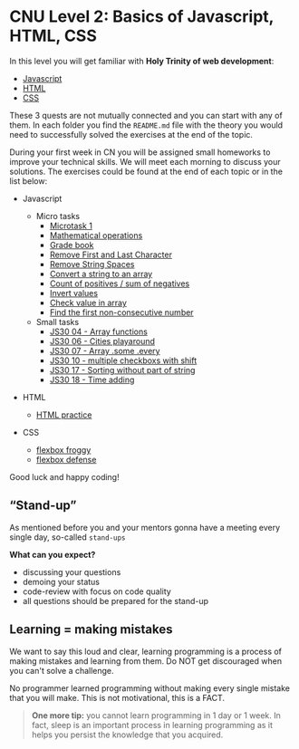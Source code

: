 # CNU Level 2: Basics of Javascript, HTML, CSS

In this level you will get familiar with **Holy Trinity of web development**:

- [Javascript](./Javascript/)
- [HTML](./HTML/)
- [CSS](./CSS/)

These 3 quests are not mutually connected and you can start with any of them. In each folder you find the `README.md` file with the theory you would need to successfully solved the exercises at the end of the topic.

During your first week in CN you will be assigned small homeworks to improve your technical skills. We will meet each morning to discuss your solutions. The exercises could be found at the end of each topic or in the list below:

- Javascript

  - Micro tasks
    - [Microtask 1](./Javascript/1.%20What%20is%20Javascript/exercises/task.html)
    - [Mathematical operations](https://www.codewars.com/kata/57356c55867b9b7a60000bd7/train/javascript)
    - [Grade book](https://www.codewars.com/kata/55cbd4ba903825f7970000f5/train/javascript)
    - [Remove First and Last Character](https://www.codewars.com/kata/56bc28ad5bdaeb48760009b0/train/javascript)
    - [Remove String Spaces](https://www.codewars.com/kata/57eae20f5500ad98e50002c5/train/javascript)
    - [Convert a string to an array](https://www.codewars.com/kata/57e76bc428d6fbc2d500036d/train/javascript)
    - [Count of positives / sum of negatives](https://www.codewars.com/kata/576bb71bbbcf0951d5000044/train/javascript)
    - [Invert values](https://www.codewars.com/kata/5899dc03bc95b1bf1b0000ad/train/javascript)
    - [Check value in array](https://www.codewars.com/kata/57cc975ed542d3148f00015b/train/javascript)
    - [Find the first non-consecutive number](https://www.codewars.com/kata/58f8a3a27a5c28d92e000144/train/javascript)
  - Small tasks
    - [JS30 04 - Array functions](https://github.com/wesbos/JavaScript30/blob/master/04%20-%20Array%20Cardio%20Day%201/index-START.html)
    - [JS30 06 - Cities playaround](https://github.com/wesbos/JavaScript30/blob/master/06%20-%20Type%20Ahead/index-START.html)
    - [JS30 07 - Array .some .every](https://github.com/wesbos/JavaScript30/blob/master/07%20-%20Array%20Cardio%20Day%202/index-START.html)
    - [JS30 10 - multiple checkboxs with shift](https://github.com/wesbos/JavaScript30/blob/master/10%20-%20Hold%20Shift%20and%20Check%20Checkboxes/index-START.html)
    - [JS30 17 - Sorting without part of string](https://github.com/wesbos/JavaScript30/blob/master/17%20-%20Sort%20Without%20Articles/index-START.html)
    - [JS30 18 - Time adding](https://github.com/wesbos/JavaScript30/blob/master/18%20-%20Adding%20Up%20Times%20with%20Reduce/index-START.html)

- HTML
  - [HTML practice](./HTML/HTML-practice.md)
- CSS
  - [flexbox froggy](http://flexboxfroggy.com/)
  - [flexbox defense](http://www.flexboxdefense.com/)

Good luck and happy coding!

## “Stand-up”

As mentioned before you and your mentors gonna have a meeting every single day, so-called `stand-ups`

**What can you expect?**

- discussing your questions
- demoing your status
- code-review with focus on code quality
- all questions should be prepared for the stand-up

## Learning = making mistakes

We want to say this loud and clear, learning programming is a process of making mistakes and learning from them. Do NOT get discouraged when you can't solve a challenge.

No programmer learned programming without making every single mistake that you will make. This is not motivational, this is a FACT.

> **One more tip:** you cannot learn programming in 1 day or 1 week. In fact, sleep is an important process in learning programming as it helps you persist the knowledge that you acquired.

